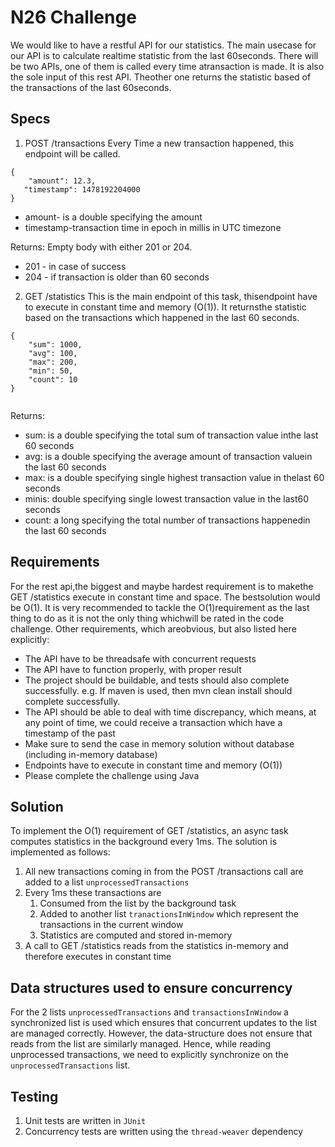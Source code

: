 # N26 Challenge

We​ ​would​ ​like​ ​to​ ​have​ ​a​ ​restful​ ​API​ ​for​ ​our​ ​statistics.​ ​The​ ​main​ ​use​ ​case​ ​for​ ​our​ ​API​ ​is​ ​to calculate​ ​realtime​ ​statistic​ ​from​ ​the​ ​last​ ​60​ ​seconds.​ ​There​ ​will​ ​be​ ​two​ ​APIs,​ ​one​ ​of​ ​them​ ​is called​ ​every​ ​time​ ​a​ ​transaction​ ​is​ ​made.​ ​It​ ​is​ ​also​ ​the​ ​sole​ ​input​ ​of​ ​this​ ​rest​ ​API.​ ​The​ ​other​ ​one returns​ ​the​ ​statistic​ ​based​ ​of​ ​the​ ​transactions​ ​of​ ​the​ ​last​ ​60​ ​seconds.

## Specs

1. POST​ ​/transactions
Every​ ​Time​ ​a​ ​new​ ​transaction​ ​happened,​ ​this​ ​endpoint​ ​will​ ​be​ ​called.
```
{
    ​​​​​​​​​​​​​"amount":​ ​12.3,
​ ​​ ​​ ​"timestamp":​ ​1478192204000 
}
```
- amount​​​​- ​​​is​​ a​ ​double ​​specifying ​​the ​​amount
- timestamp​​​-​​​transaction​​ time​ ​in ​​epoch ​​in ​​millis​ ​in ​​UTC ​​time​​zone​

Returns:​ ​Empty​ ​body​ ​with​ ​either​ ​201​ ​or​ ​204.
- 201​ ​-​ ​in​ ​case​ ​of​ ​success
- 204​ ​-​ ​if​ ​transaction​ ​is​ ​older​ ​than​ ​60​ ​seconds

2. GET /statistics
This​ ​is​ ​the​ ​main​ ​endpoint​ ​of​ ​this​ ​task,​ ​this​ ​endpoint​ ​have​ ​to​ ​execute​ ​in​ ​constant​ ​time​ ​and memory​ ​(O(1)).​ ​It​ ​returns​ ​the​ ​statistic​ ​based​ ​on​ ​the​ ​transactions​ ​which​ ​happened​ ​in​ ​the​ ​last​ ​60 seconds.
 
```
{
    ​"sum":​ ​1000,
    ​"avg":​ ​100, 
    "max":​ ​200, 
    "min":​ ​50, 
    "count":​ ​10
}
 ​​ ​​ ​​ ​​ ​​ ​​ ​​ ​​ ​​ ​​ ​​ ​​ ​​ ​​ ​​ ​​ ​​ ​​ ​​ ​​ ​​ ​​ ​​ ​​ ​​

```
Returns:

- sum: ​​​​is ​​a ​​double ​​specifying​ ​the ​​total ​​sum​ ​of ​​transaction​​ value​ ​in ​​the ​​last ​​60 ​​seconds 
- avg: ​​​​is ​​a ​​double ​​specifying​​ the​​ average​​ amount​​ of​​ transaction ​​value ​​in ​​the ​​last ​​60 seconds
- max​​​: is​​ a​​ double​​ specifying​​ single​​ highest​​ transaction​​ value ​​in​​ the ​​last ​​60​​ seconds
- min​​​​is​​: ​​double​​ specifying ​​single​​ lowest ​​transaction​​ value​​ in ​​the ​​last ​​60​​ seconds
- count​​​​: ​​a​​ long​​ specifying​​ the​​ total ​​number​​ of​​ transactions​​ happened​​ in​​ the​​ last ​​60 seconds

## Requirements
For​​ the​​ rest​​ api,​​the ​​biggest​ ​and​​ maybe ​​hardest ​​requirement ​​is​​ to ​​make ​​the ​​​​GET​ ​/statistics execute​ ​in​ ​constant​ ​time​ ​and​ ​space.​ ​The​ ​best​ ​solution​ ​would​ ​be​ ​O(1).​ ​It​ ​is​ ​very​ ​recommended​ ​to tackle​ ​the​ ​O(1)​ ​requirement​ ​as​ ​the​ ​last​ ​thing​ ​to​ ​do​ ​as​ ​it​ ​is​ ​not​ ​the​ ​only​ ​thing​ ​which​ ​will​ ​be​ ​rated​ ​in the​ ​code​ ​challenge.
Other​ ​requirements,​ ​which​ ​are​ ​obvious,​ ​but​ ​also​ ​listed​ ​here​ ​explicitly:
- The​ ​API​ ​have​ ​to​ ​be​ ​threadsafe​ ​with​ ​concurrent​ ​requests
- The​ ​API​ ​have​ ​to​ ​function​ ​properly,​ ​with​ ​proper​ ​result
- The​ ​project​ ​should​ ​be​ ​buildable,​ ​and​ ​tests​ ​should​ ​also​ ​complete​ ​successfully.​ ​e.g.​ ​If maven​ ​is​ ​used,​ ​then​ ​mvn​ ​clean​ ​install​ ​should​ ​complete​ ​successfully.
- The API should be able to deal with time discrepancy, which means, at any point of time, we​ ​could​ ​receive​ ​a​ ​transaction​ ​which​ ​have​ ​a​ ​timestamp​ ​of​ ​the​ ​past
- Make​ ​sure​ ​to​ ​send​ ​the​ ​case​ ​in​ ​memory​ ​solution​ ​without​ ​database​ ​(including​ ​in-memory
database)
- Endpoints​ ​have​ ​to​ ​execute​ ​in​ ​constant​ ​time​ ​and​ ​memory​ ​(O(1))
- Please​ ​complete​ ​the​ ​challenge​ ​using​ ​Java

## Solution

To implement the O(1) requirement of GET /statistics, an async task computes statistics in the background every 1ms. The solution is implemented as follows:

1. All new transactions coming in from the POST /transactions call are added to a list `unprocessedTransactions`
2. Every 1ms these transactions are 
    1. Consumed from the list by the background task
    2. Added to another list `tranactionsInWindow` which represent the transactions in the current window
    3. Statistics are computed and stored in-memory
3. A call to GET /statistics reads from the statistics in-memory and therefore executes in constant time

## Data structures used to ensure concurrency

For the 2 lists `unprocessedTransactions` and `transactionsInWindow` a synchronized list is used which ensures that concurrent updates to the list are managed correctly. However, the data-structure does not ensure that reads from the list are similarly managed. Hence, while reading unprocessed transactions, we need to explicitly synchronize on the `unprocessedTransactions` list.

## Testing

1. Unit tests are written in `JUnit`
2. Concurrency tests are written using the `thread-weaver` dependency
